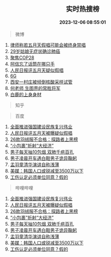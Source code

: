 <div align="center"><h2>实时热搜榜</h2><h4>2023-12-06 08:55:01</h4></div>

> 微博  

1. [律师称若五月天假唱可能会被终身禁唱](https://s.weibo.com/weibo?q=%23%E5%BE%8B%E5%B8%88%E7%A7%B0%E8%8B%A5%E4%BA%94%E6%9C%88%E5%A4%A9%E5%81%87%E5%94%B1%E5%8F%AF%E8%83%BD%E4%BC%9A%E8%A2%AB%E7%BB%88%E8%BA%AB%E7%A6%81%E5%94%B1%23&t=31&band_rank=1&Refer=top)<br />
2. [29岁姑娘无症状确诊肺癌](https://s.weibo.com/weibo?q=%2329%E5%B2%81%E5%A7%91%E5%A8%98%E6%97%A0%E7%97%87%E7%8A%B6%E7%A1%AE%E8%AF%8A%E8%82%BA%E7%99%8C%23&t=31&band_rank=2&Refer=top)<br />
3. [聚焦COP28](https://s.weibo.com/weibo?q=%23%E8%81%9A%E7%84%A6COP28%23&t=31&band_rank=3&Refer=top)<br />
4. [阿信忘了话筒在哪只手](https://s.weibo.com/weibo?q=%E9%98%BF%E4%BF%A1%E5%BF%98%E4%BA%86%E8%AF%9D%E7%AD%92%E5%9C%A8%E5%93%AA%E5%8F%AA%E6%89%8B&t=31&band_rank=4&Refer=top)<br />
5. [人民日报评五月天疑似假唱](https://s.weibo.com/weibo?q=%23%E4%BA%BA%E6%B0%91%E6%97%A5%E6%8A%A5%E8%AF%84%E4%BA%94%E6%9C%88%E5%A4%A9%E7%96%91%E4%BC%BC%E5%81%87%E5%94%B1%23&t=31&band_rank=5&Refer=top)<br />
6. [6G](https://s.weibo.com/weibo?q=6G&t=31&band_rank=6&Refer=top)<br />
7. [西安一村庄被倾倒核酸采样试管](https://s.weibo.com/weibo?q=%23%E8%A5%BF%E5%AE%89%E4%B8%80%E6%9D%91%E5%BA%84%E8%A2%AB%E5%80%BE%E5%80%92%E6%A0%B8%E9%85%B8%E9%87%87%E6%A0%B7%E8%AF%95%E7%AE%A1%23&t=31&band_rank=7&Refer=top)<br />
8. [何老师 生图界的常胜将军](https://s.weibo.com/weibo?q=%E4%BD%95%E8%80%81%E5%B8%88%20%E7%94%9F%E5%9B%BE%E7%95%8C%E7%9A%84%E5%B8%B8%E8%83%9C%E5%B0%86%E5%86%9B&t=31&band_rank=8&Refer=top)<br />
9. [白鹿的上身身材](https://s.weibo.com/weibo?q=%23%E7%99%BD%E9%B9%BF%E7%9A%84%E4%B8%8A%E8%BA%AB%E8%BA%AB%E6%9D%90%23&t=31&band_rank=9&Refer=top)<br />

> 知乎  


> 百度  

1. [全面推进强国建设民族复兴伟业](https://www.baidu.com/s?wd=%E5%85%A8%E9%9D%A2%E6%8E%A8%E8%BF%9B%E5%BC%BA%E5%9B%BD%E5%BB%BA%E8%AE%BE%E6%B0%91%E6%97%8F%E5%A4%8D%E5%85%B4%E4%BC%9F%E4%B8%9A&sa=fyb_news&rsv_dl=fyb_news)<br />
2. [人民日报评五月天被曝疑似假唱](https://www.baidu.com/s?wd=%E4%BA%BA%E6%B0%91%E6%97%A5%E6%8A%A5%E8%AF%84%E4%BA%94%E6%9C%88%E5%A4%A9%E8%A2%AB%E6%9B%9D%E7%96%91%E4%BC%BC%E5%81%87%E5%94%B1&sa=fyb_news&rsv_dl=fyb_news)<br />
3. [26款羽绒服不合格：探路者上黑榜](https://www.baidu.com/s?wd=26%E6%AC%BE%E7%BE%BD%E7%BB%92%E6%9C%8D%E4%B8%8D%E5%90%88%E6%A0%BC%EF%BC%9A%E6%8E%A2%E8%B7%AF%E8%80%85%E4%B8%8A%E9%BB%91%E6%A6%9C&sa=fyb_news&rsv_dl=fyb_news)<br />
4. [“小包裹”折射“大经济”](https://www.baidu.com/s?wd=%E2%80%9C%E5%B0%8F%E5%8C%85%E8%A3%B9%E2%80%9D%E6%8A%98%E5%B0%84%E2%80%9C%E5%A4%A7%E7%BB%8F%E6%B5%8E%E2%80%9D&sa=fyb_news&rsv_dl=fyb_news)<br />
5. [男子每天抽10包烟 双肺千疮百孔](https://www.baidu.com/s?wd=%E7%94%B7%E5%AD%90%E6%AF%8F%E5%A4%A9%E6%8A%BD10%E5%8C%85%E7%83%9F+%E5%8F%8C%E8%82%BA%E5%8D%83%E7%96%AE%E7%99%BE%E5%AD%94&sa=fyb_news&rsv_dl=fyb_news)<br />
6. [男子凌晨开车遇白鞋男子诡异鞠躬](https://www.baidu.com/s?wd=%E7%94%B7%E5%AD%90%E5%87%8C%E6%99%A8%E5%BC%80%E8%BD%A6%E9%81%87%E7%99%BD%E9%9E%8B%E7%94%B7%E5%AD%90%E8%AF%A1%E5%BC%82%E9%9E%A0%E8%BA%AC&sa=fyb_news&rsv_dl=fyb_news)<br />
7. [孟羽童清华演讲自称浅薄](https://www.baidu.com/s?wd=%E5%AD%9F%E7%BE%BD%E7%AB%A5%E6%B8%85%E5%8D%8E%E6%BC%94%E8%AE%B2%E8%87%AA%E7%A7%B0%E6%B5%85%E8%96%84&sa=fyb_news&rsv_dl=fyb_news)<br />
8. [美媒：韩国人口或锐减至3500万以下](https://www.baidu.com/s?wd=%E7%BE%8E%E5%AA%92%EF%BC%9A%E9%9F%A9%E5%9B%BD%E4%BA%BA%E5%8F%A3%E6%88%96%E9%94%90%E5%87%8F%E8%87%B33500%E4%B8%87%E4%BB%A5%E4%B8%8B&sa=fyb_news&rsv_dl=fyb_news)<br />
9. [工伤认定必须单位同意？假的](https://www.baidu.com/s?wd=%E5%B7%A5%E4%BC%A4%E8%AE%A4%E5%AE%9A%E5%BF%85%E9%A1%BB%E5%8D%95%E4%BD%8D%E5%90%8C%E6%84%8F%EF%BC%9F%E5%81%87%E7%9A%84&sa=fyb_news&rsv_dl=fyb_news)<br />

> 哔哩哔哩  

1. [全面推进强国建设民族复兴伟业](https://www.baidu.com/s?wd=%E5%85%A8%E9%9D%A2%E6%8E%A8%E8%BF%9B%E5%BC%BA%E5%9B%BD%E5%BB%BA%E8%AE%BE%E6%B0%91%E6%97%8F%E5%A4%8D%E5%85%B4%E4%BC%9F%E4%B8%9A&sa=fyb_news&rsv_dl=fyb_news)<br />
2. [人民日报评五月天被曝疑似假唱](https://www.baidu.com/s?wd=%E4%BA%BA%E6%B0%91%E6%97%A5%E6%8A%A5%E8%AF%84%E4%BA%94%E6%9C%88%E5%A4%A9%E8%A2%AB%E6%9B%9D%E7%96%91%E4%BC%BC%E5%81%87%E5%94%B1&sa=fyb_news&rsv_dl=fyb_news)<br />
3. [26款羽绒服不合格：探路者上黑榜](https://www.baidu.com/s?wd=26%E6%AC%BE%E7%BE%BD%E7%BB%92%E6%9C%8D%E4%B8%8D%E5%90%88%E6%A0%BC%EF%BC%9A%E6%8E%A2%E8%B7%AF%E8%80%85%E4%B8%8A%E9%BB%91%E6%A6%9C&sa=fyb_news&rsv_dl=fyb_news)<br />
4. [“小包裹”折射“大经济”](https://www.baidu.com/s?wd=%E2%80%9C%E5%B0%8F%E5%8C%85%E8%A3%B9%E2%80%9D%E6%8A%98%E5%B0%84%E2%80%9C%E5%A4%A7%E7%BB%8F%E6%B5%8E%E2%80%9D&sa=fyb_news&rsv_dl=fyb_news)<br />
5. [男子每天抽10包烟 双肺千疮百孔](https://www.baidu.com/s?wd=%E7%94%B7%E5%AD%90%E6%AF%8F%E5%A4%A9%E6%8A%BD10%E5%8C%85%E7%83%9F+%E5%8F%8C%E8%82%BA%E5%8D%83%E7%96%AE%E7%99%BE%E5%AD%94&sa=fyb_news&rsv_dl=fyb_news)<br />
6. [男子凌晨开车遇白鞋男子诡异鞠躬](https://www.baidu.com/s?wd=%E7%94%B7%E5%AD%90%E5%87%8C%E6%99%A8%E5%BC%80%E8%BD%A6%E9%81%87%E7%99%BD%E9%9E%8B%E7%94%B7%E5%AD%90%E8%AF%A1%E5%BC%82%E9%9E%A0%E8%BA%AC&sa=fyb_news&rsv_dl=fyb_news)<br />
7. [孟羽童清华演讲自称浅薄](https://www.baidu.com/s?wd=%E5%AD%9F%E7%BE%BD%E7%AB%A5%E6%B8%85%E5%8D%8E%E6%BC%94%E8%AE%B2%E8%87%AA%E7%A7%B0%E6%B5%85%E8%96%84&sa=fyb_news&rsv_dl=fyb_news)<br />
8. [美媒：韩国人口或锐减至3500万以下](https://www.baidu.com/s?wd=%E7%BE%8E%E5%AA%92%EF%BC%9A%E9%9F%A9%E5%9B%BD%E4%BA%BA%E5%8F%A3%E6%88%96%E9%94%90%E5%87%8F%E8%87%B33500%E4%B8%87%E4%BB%A5%E4%B8%8B&sa=fyb_news&rsv_dl=fyb_news)<br />
9. [工伤认定必须单位同意？假的](https://www.baidu.com/s?wd=%E5%B7%A5%E4%BC%A4%E8%AE%A4%E5%AE%9A%E5%BF%85%E9%A1%BB%E5%8D%95%E4%BD%8D%E5%90%8C%E6%84%8F%EF%BC%9F%E5%81%87%E7%9A%84&sa=fyb_news&rsv_dl=fyb_news)<br />
